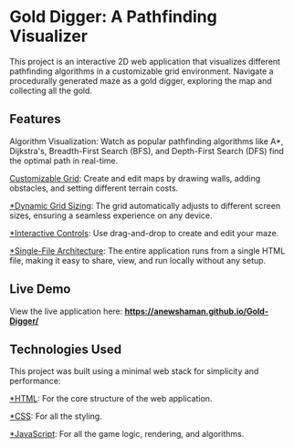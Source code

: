 # Gold Digger: A Pathfinding Visualizer
This project is an interactive 2D web application that visualizes different pathfinding algorithms in a customizable grid environment. Navigate a procedurally generated maze as a gold digger, exploring the map and collecting all the gold.

## Features
Algorithm Visualization</u>: Watch as popular pathfinding algorithms like A*, Dijkstra's, Breadth-First Search (BFS), and Depth-First Search (DFS) find the optimal path in real-time.

<u>Customizable Grid</u>: Create and edit maps by drawing walls, adding obstacles, and setting different terrain costs.

<u>*Dynamic Grid Sizing</u>: The grid automatically adjusts to different screen sizes, ensuring a seamless experience on any device.

<u>*Interactive Controls</u>: Use drag-and-drop to create and edit your maze.

<u>*Single-File Architecture</u>: The entire application runs from a single HTML file, making it easy to share, view, and run locally without any setup.

## Live Demo
View the live application here: **https://anewshaman.github.io/Gold-Digger/**

## Technologies Used
This project was built using a minimal web stack for simplicity and performance:

<u>*HTML</u>: For the core structure of the web application.

<u>*CSS</u>: For all the styling.

<u>*JavaScript</u>: For all the game logic, rendering, and algorithms.
